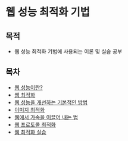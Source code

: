 # 웹 성능 최적화 기법

## 목적

- 웹 성능 최적화 기법에 사용되는 이론 및 실습 공부

## 목차

- [웹 성능이란?](https://github.com/RyuJungSik/Website-Performance-Optimization/blob/main/(01)%EC%9B%B9%EC%84%B1%EB%8A%A5%EC%9D%B4%EB%9E%80%3F.md)
- [웹 최적화](https://github.com/RyuJungSik/Website-Performance-Optimization/blob/main/(02)%EC%9B%B9%20%EC%B5%9C%EC%A0%81%ED%99%94.md)
- [웹 성능을 개선하는 기본적인 방법](https://github.com/RyuJungSik/Website-Performance-Optimization/blob/main/(03)%EC%9B%B9%20%EC%84%B1%EB%8A%A5%EC%9D%84%20%20%EA%B0%9C%EC%84%A0%ED%95%98%EB%8A%94%20%EA%B8%B0%EB%B3%B8%EC%A0%81%EC%9D%B8%20%EB%B0%A9%EB%B2%95.md)
- [이미지 최적화](https://github.com/RyuJungSik/Website-Performance-Optimization/blob/main/(04)%EC%9D%B4%EB%AF%B8%EC%A7%80%20%EC%B5%9C%EC%A0%81%ED%99%94.md)
- [웹에서 가속을 이끌어 내는 법](https://github.com/RyuJungSik/Website-Performance-Optimization/blob/main/(05)%EC%9B%B9%EC%97%90%EC%84%9C%20%EA%B0%80%EC%86%8D%20%EC%9D%B4%EB%81%8C%EC%96%B4%20%EB%82%B4%EB%8A%94%EB%B2%95.md)
- [웹 프로토콜 최적화](https://github.com/RyuJungSik/Website-Performance-Optimization/blob/main/(06)%EC%9B%B9%20%ED%94%84%EB%A1%9C%ED%86%A0%EC%BD%9C%20%EC%B5%9C%EC%A0%81%ED%99%94.md)
- [웹 최적화 실습](https://github.com/RyuJungSik/Website-Performance-Optimization/blob/main/(07)%EC%9B%B9%20%EC%B5%9C%EC%A0%81%ED%99%94%20%EC%8B%A4%EC%8A%B5.md)
